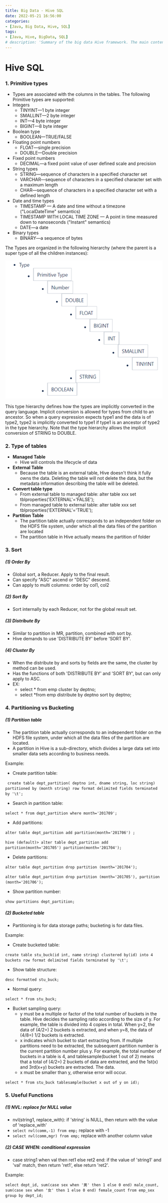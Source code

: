```yaml
---
title: Big Data - Hive SQL
date: 2022-05-21 16:56:00
categories:
- [Java, Big Data, Hive, SQL]
tags: 
- [Java, Hive, BigData, SQL]
# description: 'Summary of the big data Hive framework. The main contents are: (1) Primitive types, (2) Type of tables, (3) Sort, (4) Partition vs Bucketing'
---
```


# Hive SQL

### 1. Primitive types

- Types are associated with the columns in the tables. The following Primitive types are supported:
- Integers
  - TINYINT—1 byte integer
  - SMALLINT—2 byte integer
  - INT—4 byte integer
  - BIGINT—8 byte integer
  <!--more-->
- Boolean type
  - BOOLEAN—TRUE/FALSE
- Floating point numbers
  - FLOAT—single precision
  - DOUBLE—Double precision
- Fixed point numbers
  - DECIMAL—a fixed point value of user defined scale and precision
- String types
  - STRING—sequence of characters in a specified character set
  - VARCHAR—sequence of characters in a specified character set with a maximum length
  - CHAR—sequence of characters in a specified character set with a defined length
- Date and time types
  - TIMESTAMP — A date and time without a timezone ("LocalDateTime" semantics)
  - TIMESTAMP WITH LOCAL TIME ZONE — A point in time measured down to nanoseconds ("Instant" semantics)
  - DATE—a date
- Binary types
  - BINARY—a sequence of bytes

The Types are organized in the following hierarchy (where the parent is a super type of all the children instances):

![image-20220520143548535](https://raw.githubusercontent.com/2855239858/myBlog/main/source/_posts/BigData%20-%20Hive%20SQL.assets/image-20220520143548535.png)

This type hierarchy defines how the types are implicitly converted in the query language. Implicit conversion is allowed for types from child to an ancestor. So when a query expression expects type1 and the data is of type2, type2 is implicitly converted to type1 if type1 is an ancestor of type2 in the type hierarchy. Note that the type hierarchy allows the implicit conversion of STRING to DOUBLE.

### 2. Type of tables

- **Managed Table**
  - Hive will controls the lifecycle of data
- **External Table**
  - Because the table is an external table, Hive doesn't think it fully owns the data. Deleting the table will not delete the data, but the metadata information describing the table will be deleted.
- **Convert table type**
  - From external table to managed table: alter table xxx set tblproperties('EXTERNAL'='FALSE');
  - From managed table to external table: alter table xxx set tblproperties('EXTERNAL'='TRUE');
- **Partition Table**
  - The partition table actually corresponds to an independent folder on the HDFS file system, under which all the data files of the partition are located
  - The partition table in Hive actually means the partition of folder

### 3. Sort

##### (1) Order By

- Global sort, a Reducer. Apply to the final result.
- Can specify "ASC" ascend or "DESC" descend.
- Can apply to multi columns: order by col1, col2

##### (2) Sort By

- Sort internally by each Reducer, not for the global result set.

##### (3) Distribute By

- Similar to partition in MR, partition, combined with sort by.
- Hive demands to use 'DISTRIBUTE BY' before 'SORT BY'.

##### (4) Cluster By

- When the distribute by and sorts by fields are the same, the cluster by method can be used.
- Has the functions of both 'DISTRIBUTE BY' and 'SORT BY', but can only apply to ASC.
- EX:
  - select * from emp cluster by deptno;
  - select *from emp distribute by deptno sort by deptno;

### 4. Partitioning vs Bucketing

##### (1) Partition table

- The partition table actually corresponds to an independent folder on the HDFS file system, under which all the data files of the partition are located.
- A partition in Hive is a sub-directory, which divides a large data set into smaller data sets according to business needs.

Example:

- Create partition table:

` create table dept_partition(
deptno int, dname string, loc string)
partitioned by (month string)
row format delimited fields terminated by '\t';`

- Search in partition table:

 `select * from dept_partition where month='201709';`

- Add partitions:

`alter table dept_partition add partition(month='201706') ;`

`hive (default)> alter table dept_partition add partition(month='201705') partition(month='201704');`

- Delete partitions:

`alter table dept_partition drop partition (month='201704');`

`alter table dept_partition drop partition (month='201705'), partition (month='201706');`

- Show partition number:

 `show partitions dept_partition;`

##### (2) Bucketed table

- Partitioning is for data storage paths; bucketing is for data files.

Example:

- Create bucketed table:

`create table stu_buck(id int, name string)
clustered by(id)
into 4 buckets
row format delimited fields terminated by '\t';`

- Show table structure:

`desc formatted stu_buck;`

- Normal query: 

 `select * from stu_buck;`

- Bucket sampling query:
  - y must be a multiple or factor of the total number of buckets in the table. Hive decides the sampling ratio according to the size of y. For example, the table is divided into 4 copies in total. When y=2, the data of (4/2=) 2 buckets is extracted, and when y=8, the data of (4/8=) 1/2 buckets is extracted.
  - x indicates which bucket to start extracting from. If multiple partitions need to be extracted, the subsequent partition number is the current partition number plus y. For example, the total number of buckets in a table is 4, and tablesample(bucket 1 out of 2) means that a total of (4/2=) 2 buckets of data are extracted, and the 1st(x) and 3rd(x+y) buckets are extracted. The data.
  - x must be smaller than y, otherwise error will occur.


`select * from stu_buck tablesample(bucket x out of y on id);`

### 5. Useful Functions

##### (1) NVL: replace for NULL value

- nvl(string1, replace_with): if 'string' is NULL, then return with the value of 'replace_with'
- `select nvl(comm,-1) from emp;` replace with -1
- `select nvl(comm,mgr) from emp;` replace with another column value

##### (2) CASE WHEN: conditional expression

- case string1 when val then ret1 else ret2 end: if the value of 'string1' and 'val' match, then return 'ret1', else return 'ret2'.

Example:

`select
 dept_id,
 sum(case sex when '男' then 1 else 0 end) male_count,
 sum(case sex when '女' then 1 else 0 end) female_count
from emp_sex
group by dept_id;`

































